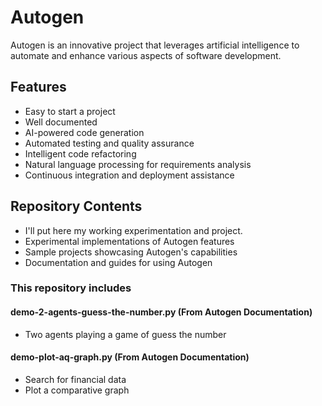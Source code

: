 # Autogen

Autogen is an innovative project that leverages artificial intelligence to automate and enhance various aspects of software development.

## Features

- Easy to start a project
- Well documented
- AI-powered code generation
- Automated testing and quality assurance
- Intelligent code refactoring
- Natural language processing for requirements analysis
- Continuous integration and deployment assistance

## Repository Contents

- I'll put here my working experimentation and project.
- Experimental implementations of Autogen features
- Sample projects showcasing Autogen's capabilities
- Documentation and guides for using Autogen

### This repository includes

#### demo-2-agents-guess-the-number.py (From Autogen Documentation)

- Two agents playing a game of guess the number

#### demo-plot-aq-graph.py (From Autogen Documentation)

* Search for financial data
* Plot a comparative graph
